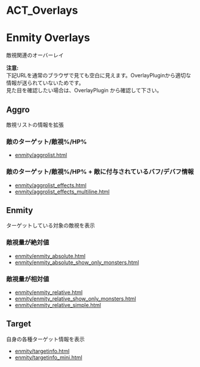 # ACT_Overlays

# Enmity Overlays

敵視関連のオーバーレイ

**注意:**  
下記URLを通常のブラウザで見ても空白に見えます。OverlayPluginから適切な情報が送られていないためです。  
見た目を確認したい場合は、OverlayPlugin から確認して下さい。

## Aggro

敵視リストの情報を拡張

### 敵のターゲット/敵視%/HP%

- [enmity/aggrolist.html](enmity/aggrolist.html)

### 敵のターゲット/敵視%/HP% + 敵に付与されているバフ/デバフ情報

- [enmity/aggrolist_effects.html](enmity/aggrolist_effects.html)
- [enmity/aggrolist_effects_multiline.html](enmity/aggrolist_effects_multiline.html)

## Enmity

ターゲットしている対象の敵視を表示

### 敵視量が絶対値
- [enmity/enmity_absolute.html](enmity/enmity_absolute.html)
- [enmity/enmity_absolute_show_only_monsters.html](enmity/enmity_absolute_show_only_monsters.html)

### 敵視量が相対値
- [enmity/enmity_relative.html](enmity/enmity_relative.html)
- [enmity/enmity_relative_show_only_monsters.html](enmity/enmity_relative_show_only_monsters.html)
- [enmity/enmity_relative_simple.html](enmity/enmity_relative_simple.html)

## Target

自身の各種ターゲット情報を表示

- [enmity/targetinfo.html](enmity/targetinfo.html)
- [enmity/targetinfo_mini.html](enmity/targetinfo_mini.html)

